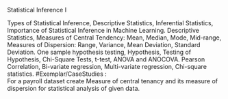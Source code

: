 Statistical Inference I


Types of Statistical Inference, Descriptive Statistics, Inferential Statistics, Importance of Statistical
Inference in Machine Learning. Descriptive Statistics, Measures of Central Tendency: Mean, Median,
Mode, Mid-range, Measures of Dispersion: Range, Variance, Mean Deviation, Standard Deviation.
One sample hypothesis testing, Hypothesis, Testing of Hypothesis, Chi-Square Tests, t-test, ANOVA
and ANOCOVA. Pearson Correlation, Bi-variate regression, Multi-variate regression, Chi-square
statistics.
#Exemplar/CaseStudies :<br>
For a payroll dataset create Measure of central tenancy and its measure of
dispersion for statistical analysis of given data.
